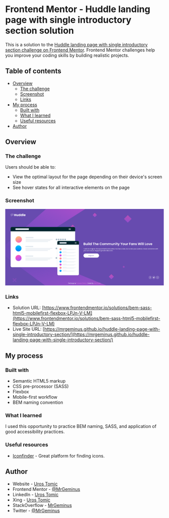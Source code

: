 # Frontend Mentor - Huddle landing page with single introductory section solution

This is a solution to the [Huddle landing page with single introductory section challenge on Frontend Mentor](https://www.frontendmentor.io/challenges/huddle-landing-page-with-a-single-introductory-section-B_2Wvxgi0). Frontend Mentor challenges help you improve your coding skills by building realistic projects. 

## Table of contents

- [Overview](#overview)
  - [The challenge](#the-challenge)
  - [Screenshot](#screenshot)
  - [Links](#links)
- [My process](#my-process)
  - [Built with](#built-with)
  - [What I learned](#what-i-learned)
  - [Useful resources](#useful-resources)
- [Author](#author)

## Overview

### The challenge

Users should be able to:

- View the optimal layout for the page depending on their device's screen size
- See hover states for all interactive elements on the page

### Screenshot

![](img/huddle-landing-page.png)

### Links

- Solution URL: [https://www.frontendmentor.io/solutions/bem-sass-html5-mobilefirst-flexbox-LPJn-V-LM](https://www.frontendmentor.io/solutions/bem-sass-html5-mobilefirst-flexbox-LPJn-V-LM)
- Live Site URL: [https://mrgeminus.github.io/huddle-landing-page-with-single-introductory-section/](https://mrgeminus.github.io/huddle-landing-page-with-single-introductory-section/)

## My process

### Built with

- Semantic HTML5 markup
- CSS pre-processor (SASS)
- Flexbox
- Mobile-first workflow
- BEM naming convention

### What I learned

I used this opportunity to practice BEM naming, SASS, and application of good accessibility practices.

### Useful resources

- [Iconfinder](https://www.iconfinder.com/) - Great platform for finding icons.

## Author

- Website - [Uros Tomic](https://mrgeminus.com/)
- Frontend Mentor - [@MrGeminus](https://www.frontendmentor.io/profile/MrGeminus)
- LinkedIn - [Uros Tomic](https://www.linkedin.com/in/mrgeminus/)
- Xing - [Uros Tomic](https://www.xing.com/profile/Uros_Tomic3/cv)
- StackOverflow - [MrGeminus](https://www.linkedin.com/in/mrgeminus/)
- Twitter - [@MrGeminus](https://twitter.com/MrGeminus)
